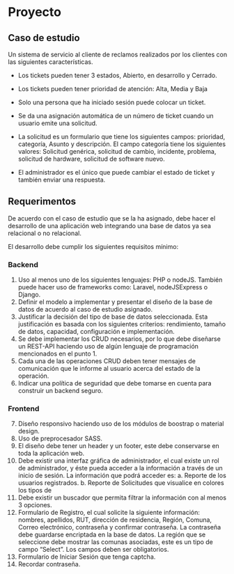 # Proyecto

## Caso de estudio

Un sistema de servicio al cliente de reclamos realizados por los clientes con las siguientes características.

- Los tickets pueden tener 3 estados, Abierto, en desarrollo y Cerrado.

- Los tickets pueden tener prioridad de atención: Alta, Media y Baja

- Solo una persona que ha iniciado sesión puede colocar un ticket.

- Se da una asignación automática de un número de ticket cuando un usuario emite una solicitud.

- La solicitud es un formulario que tiene los siguientes campos: prioridad, categoría, Asunto y descripción.  El campo categoría tiene los siguientes valores: Solicitud genérica, solicitud de cambio, incidente, problema, solicitud de hardware, solicitud de software nuevo.

- El administrador es el único que puede cambiar el estado de ticket y también enviar una respuesta.

## Requerimentos

De acuerdo con el caso de estudio que se la ha asignado, debe hacer el desarrollo de una aplicación web integrando una base de datos ya sea relacional o no relacional.

El desarrollo debe cumplir los siguientes requisitos mínimo:

### Backend
1. Uso al menos uno de los siguientes lenguajes: PHP o nodeJS. También puede hacer uso de frameworks como: Laravel, nodeJSExpress o Django.
2. Definir el modelo a implementar y presentar el diseño de la base de datos de acuerdo al caso de estudio asignado.
3. Justificar la decisión del tipo de base de datos seleccionada. Esta justificación es basada con los siguientes criterios: rendimiento, tamaño de datos, capacidad, configuración e implementación.
4. Se debe implementar los CRUD necesarios, por lo que debe diseñarse un REST-API haciendo uso de algún lenguaje de programación mencionados en el punto 1.
5. Cada una de las operaciones CRUD deben tener mensajes de comunicación que le informe al usuario acerca del estado de la operación.
6. Indicar una política de seguridad que debe tomarse en cuenta para construir un backend seguro.

### Frontend
7. Diseño responsivo haciendo uso de los módulos de boostrap o material design.
8. Uso de preprocesador SASS.
9. El diseño debe tener un header y un footer, este debe conservarse en toda la aplicación web.
10. Debe existir una interfaz gráfica de administrador, el cual existe un rol de administrador, y éste pueda acceder a la información a través de un inicio de sesión.
La información que podrá acceder es:
a. Reporte de los usuarios registrados.
b. Reporte de Solicitudes que visualice en colores los tipos de
11. Debe existir un buscador que permita filtrar la información con al menos 3 opciones.
12. Formulario de Registro, el cual solicite la siguiente información: nombres, apellidos, RUT, dirección de residencia, Región, Comuna, Correo electrónico, contraseña y confirmar contraseña. La contraseña debe guardarse encriptada en la base de datos. La región que se seleccione debe mostrar las comunas asociadas, este es un tipo de campo “Select”. Los campos deben ser obligatorios.
13. Formulario de Iniciar Sesión que tenga captcha.
14. Recordar contraseña.
